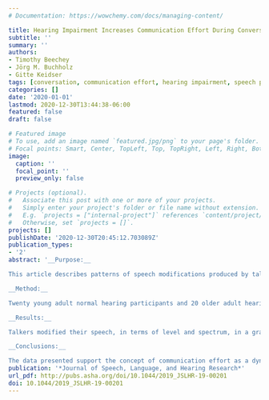 ```yaml
---
# Documentation: https://wowchemy.com/docs/managing-content/

title: Hearing Impairment Increases Communication Effort During Conversations in Noise
subtitle: ''
summary: ''
authors:
- Timothy Beechey
- Jörg M. Buchholz
- Gitte Keidser
tags: [conversation, communication effort, hearing impairment, speech production]
categories: []
date: '2020-01-01'
lastmod: 2020-12-30T13:44:38-06:00
featured: false
draft: false

# Featured image
# To use, add an image named `featured.jpg/png` to your page's folder.
# Focal points: Smart, Center, TopLeft, Top, TopRight, Left, Right, BottomLeft, Bottom, BottomRight.
image:
  caption: ''
  focal_point: ''
  preview_only: false

# Projects (optional).
#   Associate this post with one or more of your projects.
#   Simply enter your project's folder or file name without extension.
#   E.g. `projects = ["internal-project"]` references `content/project/deep-learning/index.md`.
#   Otherwise, set `projects = []`.
projects: []
publishDate: '2020-12-30T20:45:12.703089Z'
publication_types:
- '2'
abstract: '__Purpose:__

This article describes patterns of speech modifications produced by talkers as a function of the degree of hearing impairment of communication partners during naturalistic conversations in noise. An explanation of observed speech modifications is proposed in terms of a generalization of the concept of effort. This account complements existing theories of listening effort by extending the concept of effort to the domain of interactive communication.

__Method:__

Twenty young adult normal hearing participants and 20 older adult hearing-impaired participants were tested in pairs. Each pair consisted of 1 young normal hearing participant and 1 older hearing-impaired participant. Pairs of participants took part in naturalistic conversations through the use of a referential communication task. Each pair completed a 5-min conversation in each of 5 different realistic acoustic environments.

__Results:__

Talkers modified their speech, in terms of level and spectrum, in a gradient manner reflecting both the acoustic environment and the degree of hearing impairment of their conversation partner. All pairs of participants were able to maintain communication across all acoustic environments regardless of degree of hearing impairment and the level of environmental noise. Contrasting effects of noise and hearing impairment on speech production revealed distinct patterns of speech modifications produced by normal hearing and hearing-impaired talkers during conversation. This may reflect the fact that only the speech modifications produced by normal hearing talkers functioned to compensate for the hearing impairment of a conversation partner.

__Conclusions:__

The data presented support the concept of communication effort as a dynamic feedback system between conversation participants. Additionally, these results provide insight into the nature of realistic speech signals, which are encountered by people with hearing impairment in everyday communication scenarios.'
publication: '*Journal of Speech, Language, and Hearing Research*'
url_pdf: http://pubs.asha.org/doi/10.1044/2019_JSLHR-19-00201
doi: 10.1044/2019_JSLHR-19-00201
---
```

